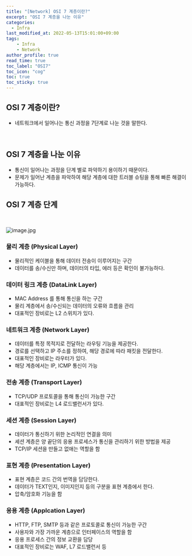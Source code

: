 ```yaml
---
title: "[Network] OSI 7 계층이란?"
excerpt: "OSI 7 계층을 나눈 이유"
categories: 
  - Infra
last_modified_at: 2022-05-13T15:01:00+09:00
tags: 
    - Infra
    - Network
author_profile: true
read_time: true
toc_label: "OSI7" 
toc_icon: "cog" 
toc: true
toc_sticky: true
---
```


## OSI 7 계층이란?
* 네트워크에서 일어나는 통신 과정을 7단계로 나눈 것을 말한다.

<br>

## OSI 7 계층을 나눈 이유
* 통신이 일어나는 과정을 단계 별로 파악하기 용이하기 때문이다.
* 문제가 일어난 계층을 파악하여 해당 계층에 대한 트러블 슈팅을 통해 빠른 해결이 가능하다.

## OSI 7 계층 단계
<br>

![image.jpg](https://github.com/youngfromseoul/youngfromseoul.github.io/assets/images/osi.jpg?raw=true)

### 물리 계층 (Physical Layer)
* 물리적인 케이블을 통해 데이터 전송이 이루어지는 구간
* 데이터를 송/수신만 하며, 데이터의 타입, 에러 등은 확인이 불가능하다.

### 데이터 링크 계층 (DataLink Layer)
* MAC Address 를 통해 통신을 하는 구간
* 물리 계층에서 송/수신되는 데이터의 오류와 흐름을 관리
* 대표적인 장비로는 L2 스위치가 있다.

### 네트워크 계층 (Network Layer)
* 데이터를 특정 목적지로 전달하는 라우팅 기능을 제공한다.
* 경로를 선택하고 IP 주소를 정하여, 해당 경로에 따라 패킷을 전달한다.
* 대표적인 장비로는 라우터가 있다.
* 해당 계층에서는 IP, ICMP 통신이 가능

### 전송 계층 (Transport Layer)
* TCP/UDP 프로토콜을 통해 통신이 가능한 구간
* 대표적인 장비로는 L4 로드밸런서가 있다.

### 세션 계층 (Session Layer)
* 데이터가 통신하기 위한 논리적인 연결을 의미
* 셰션 계층은 양 끝단의 응용 프로세스가 통신을 관리하기 위한 방법을 제공
* TCP/IP 세션을 만들고 없애는 역할을 함

### 표현 계층 (Presentation Layer)
* 표현 계층은 코드 간의 번역을 담당한다.
* 데이터가 TEXT인지, 이미지인지 등의 구분을 표현 계층에서 한다.
* 압축/암호화 기능을 함

### 응용 계층 (Applcation Layer)
* HTTP, FTP, SMTP 등과 같은 프로토콜로 통신이 가능한 구간
* 사용자와 가장 가까운 계층으로 인터페이스의 역할을 함
* 응용 프로세스 간의 정보 교환을 담당
* 대표적인 장비로는 WAF, L7 로드밸런서 등
